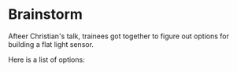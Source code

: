 # Brainstorm

Afteer Christian's talk, trainees got together to figure out options for building a flat light sensor.

Here is a list of options: